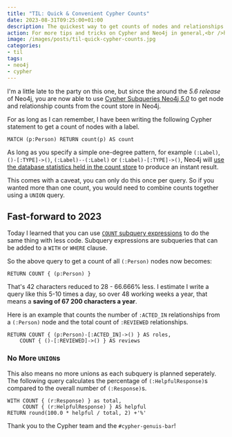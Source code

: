 ```yaml
---
title: "TIL: Quick & Convenient Cypher Counts"
date: 2023-08-31T09:25:00+01:00
description: The quickest way to get counts of nodes and relationships in Cypher
action: For more tips and tricks on Cypher and Neo4j in general,<br />head to <a href="https://graphacademy.neo4j.com/?ref=adam" target="_blank">Neo4j GraphAcademy and enrol now</a>.
image: /images/posts/til-quick-cypher-counts.jpg
categories:
- til
tags:
- neo4j
- cypher
---
```


I'm a little late to the party on this one, but since the around the *5.6 release* of Neo4j, you are now able to use [Cypher Subqueries Neo4j *5.0*](https://neo4j.com/docs/getting-started/cypher-intro/subqueries/) to get node and relationship counts from the count store in Neo4j.

For as long as I can remember, I have been writing the following Cypher statement to get a count of nodes with a label.

```cypher
MATCH (p:Person) RETURN count(p) AS count
```

As long as you specify a simple one-degree pattern, for example `(:Label)`, `()-[:TYPE]->()`, `(:Label)--(:Label)` or `(:Label)-[:TYPE]->()`, Neo4j will [use the database statistics held in the count store](https://neo4j.com/developer/kb/fast-counts-using-the-count-store/) to produce an instant result.

This comes with a caveat, you can only do this once per query.  So if you wanted more than one count, you would need to combine counts together using a `UNION` query.

## Fast-forward to 2023

Today I learned that you can use [`COUNT` subquery expressions](https://neo4j.com/docs/cypher-manual/current/syntax/expressions/#count-subqueries) to do the same thing with less code.  Subquery expressions are subqueries that can be added to a `WITH` or `WHERE` clause.

So the above query to get a count of all `(:Person)` nodes now becomes:

```cypher
RETURN COUNT { (p:Person) }
```

That's 42 characters reduced to 28 - 66.666% less.  I estimate I write a query like this 5-10 times a day, so over 48 working weeks a year, that means a **saving of 67 200 characters a year**.

Here is an example that counts the number of `:ACTED_IN` relationships from a `(:Person)` node and the total count of `:REVIEWED` relationships.

```cypher
RETURN COUNT { (p:Person)-[:ACTED_IN]->() } AS roles,
    COUNT { ()-[:REVIEWED]->() } AS reviews
```

### No More `UNION`s

This also means no more unions as each subquery is planned seperately.  The following query calculates the percentage of `(:HelpfulResponse)`s compared to the overall number of `(:Response)`s.

```cypher
WITH COUNT { (r:Response) } as total,
     COUNT { (r:HelpfulResponse) } AS helpful
RETURN round(100.0 * helpful / total, 2) +'%'
```

Thank you to the Cypher team and the `#cypher-genuis-bar`!
